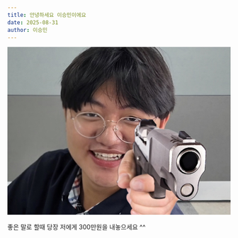 ```yaml
---
title: 안녕하세요 이승민이에요
date: 2025-08-31
author: 이승민
---
```


![이승민](/img/lsm_gun.jpg)

좋은 말로 할때 당장 저에게 300만원을 내놓으세요 ^^
